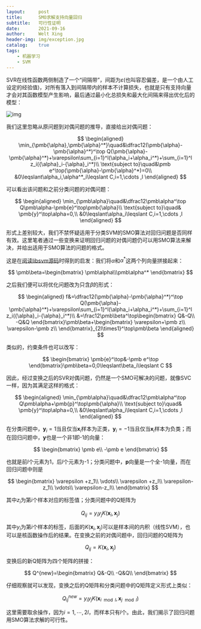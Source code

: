 ```yaml
---
layout:     post
title:      SMO求解支持向量回归
subtitle:   可行性证明
date:       2021-09-16
author:     Welt Xing
header-img: img/exception.jpg
catalog:    true
tags:
    - 机器学习
    - SVM
---
```


SVR在线性函数两侧制造了一个“间隔带”，间距为$\varepsilon$(也叫容忍偏差，是一个由人工设定的经验值)，对所有落入到间隔带内的样本不计算损失，也就是只有支持向量才会对其函数模型产生影响，最后通过最小化总损失和最大化间隔来得出优化后的模型：

![img](https://www.saedsayad.com/images/SVR_2.png)

我们这里忽略从原问题到对偶问题的推导，直接给出对偶问题：

$$
\begin{aligned}
\min_{\pmb{\alpha},\pmb{\alpha}^*}\quad&\dfrac12(\pmb{\alpha}-\pmb{\alpha}^*)^\top Q(\pmb{\alpha}-\pmb{\alpha}^*)+\varepsilon\sum_{i=1}^l(\alpha_i+\alpha_i^*)+\sum_{i=1}^l z_i({\alpha}_i-{\alpha}_i^*)\\
\text{subject to}\quad&\pmb e^\top(\pmb{\alpha}-\pmb{\alpha}^*)=0\\
&0\leqslant\alpha_i,\alpha^*_i\leqslant C,i=1,\cdots ,l
\end{aligned}
$$

可以看出该问题和之前分类问题的对偶问题：

$$
\begin{aligned}
\min_{\pmb\alpha}\quad&\dfrac12\pmb\alpha^\top Q\pmb\alpha-\pmb{e}^\top\pmb{\alpha}\\
\text{subject to}\quad& \pmb{y}^\top\alpha=0,\\
&0\leqslant\alpha_i\leqslant C,i=1,\cdots ,l
\end{aligned}
$$

形式上差别较大，我们不禁怀疑适用于分类SVM的SMO算法对回归问题是否同样有效。这里笔者通过一些变换来证明回归问题的对偶问题仍可以用SMO算法来解决，并给出适用于SMO算法的问题的格式。

这是在[阅读libsvm源码](https://github.com/Kaslanarian/libsvm-sc-reading)时得到的启发：我们将$\alpha$和$\alpha^*$这两个列向量拼接起来：

$$
\pmb\beta=\begin{bmatrix}
\pmb\alpha\\\pmb\alpha^*
\end{bmatrix}
$$

之后我们便可以将优化问题改为只含$\beta$的形式：

$$
\begin{aligned}
f&=\dfrac12(\pmb{\alpha}-\pmb{\alpha}^*)^\top Q(\pmb{\alpha}-\pmb{\alpha}^*)+\varepsilon\sum_{i=1}^l(\alpha_i+\alpha_i^*)+\sum_{i=1}^l z_i({\alpha}_i-{\alpha}_i^*)\\
&=\frac12\pmb\beta^\top\begin{bmatrix}
Q&-Q\\
-Q&Q
\end{bmatrix}\pmb\beta+\begin{bmatrix}
\varepsilon+\pmb z\\
\varepsilon-\pmb z\\
\end{bmatrix}_{2l\times1}^\top\pmb\beta
\end{aligned}
$$

类似的，约束条件也可以改写：

$$
\begin{bmatrix}
\pmb{e}^\top&-\pmb e^\top
\end{bmatrix}\pmb\beta=0,0\leqslant\beta_i\leqslant C
$$

因此，经过变换之后的SVR对偶问题，仍然是一个SMO可解决的问题，就像SVC一样，因为其满足这样的格式：

$$
\begin{aligned}
\min_{\pmb\alpha}\quad&\dfrac12\pmb\alpha^\top Q\pmb\alpha+\pmb{p}^\top\pmb{\alpha}\\
\text{subject to}\quad& \pmb{y}^\top\alpha=0,\\
&0\leqslant\alpha_i\leqslant C,i=1,\cdots ,l
\end{aligned}
$$

在分类问题中，$\pmb y_i=1$当且仅当$\pmb x_i$样本为正类，$\pmb y_i=-1$当且仅当$\pmb x_i$样本为负类；而在回归问题中，$\pmb y$也是一个非1即-1的向量：

$$
\begin{bmatrix}
\pmb e\\
-\pmb e
\end{bmatrix}
$$

也就是前$l$个元素为1，后$l$个元素为-1；分类问题中，$\pmb p$向量是一个全-1向量，而在回归问题中则是

$$
\begin{bmatrix}
\varepsilon +z_1\\
\vdots\\
\varepsilon +z_l\\
\varepsilon-z_1\\
\vdots\\
\varepsilon-z_l\\
\end{bmatrix}
$$

其中$z_i$为第$i$个样本对应的标签值；分类问题中的Q矩阵为

$$
Q_{ij}=y_iy_jK(\pmb x_i,\pmb x_j)
$$

其中$y_i$为第$i$个样本的标签，后面的$K(\pmb x_i,\pmb x_j)$可以是样本间的内积（线性SVM），也可以是核函数操作后的结果。在变换之前的对偶问题中，回归问题的Q矩阵为

$$
Q_{ij}=K(\pmb x_i,\pmb x_j)
$$

变换后的新Q矩阵为四个矩阵的拼接：

$$
Q^{new}=\begin{bmatrix}
Q&-Q\\
-Q&Q\\
\end{bmatrix}
$$

仔细观察就可以发现，变换之后的Q矩阵和分类问题中的Q矩阵定义形式上类似：

$$
Q^{new}_{ij}=y_iy_jK(\pmb x_{i\mod l},\pmb x_{j\mod l})
$$

这里需要取余操作，因为$i=1,\cdots,2l$，而样本只有$l$个。由此，我们揭示了回归问题用SMO算法求解的可行性。
